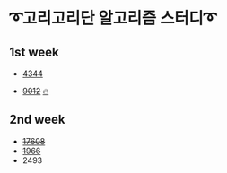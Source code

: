 # ➰고리고리단 알고리즘 스터디➰

## 1st week

* ~~[4344][link]~~

[link]: https://github.com/YoonAh-dev/BaekJoon-Algorithm/blob/master/Algorithm/baekjoon_4344.cpp

* ~~[9012][link2]~~ [🔥](https://velog.io/@yoonah-dev/9012%EB%B2%88-%EA%B4%84%ED%98%B8C)

[link2]: https://github.com/YoonAh-dev/BaekJoon-Algorithm/blob/master/Algorithm/baekjoon_9012.cpp

## 2nd week

* ~~[17608](https://github.com/YoonAh-dev/BaekJoon-Algorithm/blob/master/Algorithm/baekjoon_17608.cpp)~~ <br/>
* ~~[1966](https://github.com/YoonAh-dev/BaekJoon-Algorithm/blob/master/Algorithm/baekjoon_1966.cpp)~~ <br/>
* 2493 <br/>
